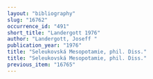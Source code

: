 ```yaml
---
layout: "bibliography"
slug: "16762"
occurrence_id: "491"
short_title: "Landergott 1976"
author: "Landergott, Joseff "
publication_year: "1976"
title: "Seleukovská Mesopotamie, phil. Diss."
title: "Seleukovská Mesopotamie, phil. Diss."
previous_item: "16765"
---
```

